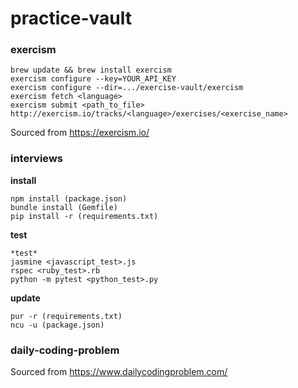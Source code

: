 # practice-vault

### exercism
```
brew update && brew install exercism
exercism configure --key=YOUR_API_KEY
exercism configure --dir=.../exercise-vault/exercism
exercism fetch <language>
exercism submit <path_to_file>
http://exercism.io/tracks/<language>/exercises/<exercise_name>
```
Sourced from https://exercism.io/

### interviews
**install**
```
npm install (package.json)
bundle install (Gemfile)
pip install -r (requirements.txt)
```
**test**
```
*test*
jasmine <javascript_test>.js
rspec <ruby_test>.rb
python -m pytest <python_test>.py
```
**update**
```
pur -r (requirements.txt)
ncu -u (package.json)
```

### daily-coding-problem

Sourced from https://www.dailycodingproblem.com/

